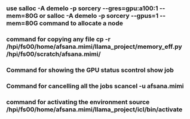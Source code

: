 ### use salloc -A demelo -p sorcery --gres=gpu:a100:1 --mem=80G or salloc -A demelo -p sorcery --gpus=1 --mem=80G  command to allocate a node
### command for copying any file cp -r /hpi/fs00/home/afsana.mimi/llama_project/memory_eff.py /hpi/fs00/scratch/afsana.mimi/
### Command for showing the GPU status scontrol show job
### Command for cancelling all the jobs scancel -u afsana.mimi
### command for activating the environment source /hpi/fs00/home/afsana.mimi/llama_project/icl/bin/activate
